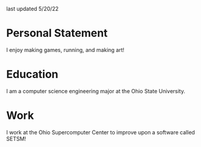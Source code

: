last updated 5/20/22

# Personal Statement
I enjoy making games, running, and making art!

# Education
I am a computer science engineering major at the Ohio State University.

# Work
I work at the Ohio Supercomputer Center to improve upon a software called SETSM!

